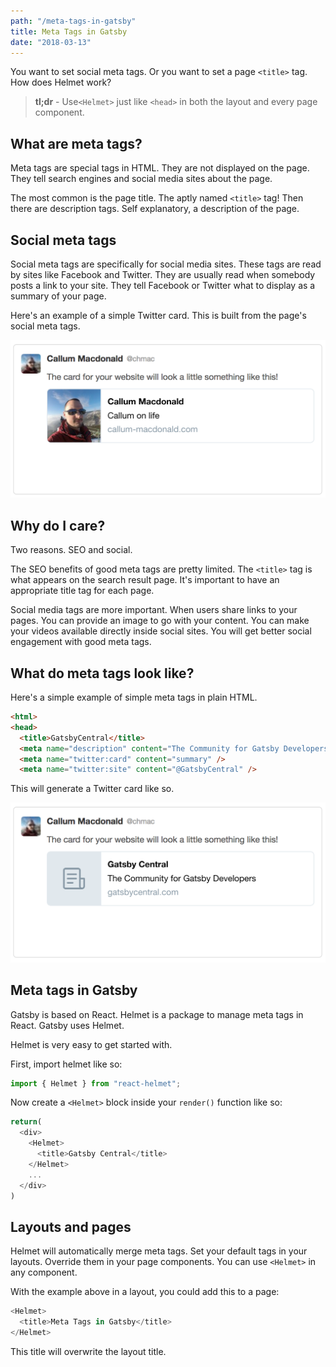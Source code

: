 ```yaml
---
path: "/meta-tags-in-gatsby"
title: Meta Tags in Gatsby
date: "2018-03-13"
---
```

You want to set social meta tags. Or you want to set a page `<title>` tag. How does Helmet work?

> **tl;dr** - Use`<Helmet>` just like `<head>` in both the layout and every page component.

## What are meta tags?

Meta tags are special tags in HTML. They are not displayed on the page. They tell search engines and social media sites about the page.

The most common is the page title. The aptly named `<title>` tag! Then there are description tags. Self explanatory, a description of the page.

## Social meta tags

Social meta tags are specifically for social media sites. These tags are read by sites like Facebook and Twitter. They are usually read when somebody posts a link to your site. They tell Facebook or Twitter what to display as a summary of your page.

Here's an example of a simple Twitter card. This is built from the page's social meta tags.

![Twitter card example](images/twitter-card-callum.png)

## Why do I care?

Two reasons. SEO and social.

The SEO benefits of good meta tags are pretty limited. The `<title>` tag is what appears on the search result page. It's important to have an appropriate title tag for each page.

Social media tags are more important. When users share links to your pages. You can provide an image to go with your content.  You can make your videos available directly inside social sites. You will get better social engagement with good meta tags.

## What do meta tags look like?

Here's a simple example of simple meta tags in plain HTML.

```html
<html>
<head>
  <title>GatsbyCentral</title>
  <meta name="description" content="The Community for Gatsby Developers" />
  <meta name="twitter:card" content="summary" />
  <meta name="twitter:site" content="@GatsbyCentral" />
```

This will generate a Twitter card like so.

![Gatsby Central twitter card](images/twitter-card-gatsbycentral.png)

## Meta tags in Gatsby

Gatsby is based on React. Helmet is a package to manage meta tags in React. Gatsby uses Helmet.

Helmet is very easy to get started with.

First, import helmet like so:

```javascript
import { Helmet } from "react-helmet";
```

Now create a `<Helmet>` block inside your `render()` function like so:

```javascript
return(
  <div>
    <Helmet>
      <title>Gatsby Central</title>
    </Helmet>
    ...
  </div>
)
```

## Layouts and pages

Helmet will automatically merge meta tags. Set your default tags in your layouts. Override them in your page components. You can use `<Helmet>` in any component.

With the example above in a layout, you could add this to a page:

```javascript
<Helmet>
  <title>Meta Tags in Gatsby</title>
</Helmet>
```

This title will overwrite the layout title.
